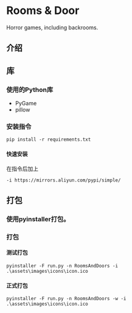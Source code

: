 # Rooms & Door
Horror games, including backrooms.

## 介绍

## 库

### 使用的Python库
* PyGame
* pillow

### 安装指令
```
pip install -r requirements.txt
```

#### 快速安装

在指令后加上

```
-i https://mirrors.aliyun.com/pypi/simple/
```

## 打包

### 使用pyinstaller打包。

### 打包

#### 测试打包

```
pyinstaller -F run.py -n RoomsAndDoors -i .\assets\images\icons\icon.ico
```

#### 正式打包

```
pyinstaller -F run.py -n RoomsAndDoors -w -i .\assets\images\icons\icon.ico
```
